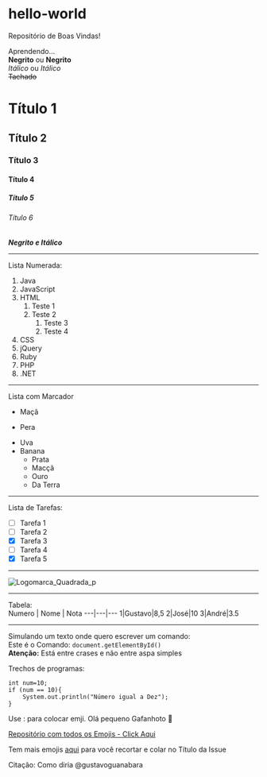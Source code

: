 # hello-world  
Repositório de Boas Vindas!  

Aprendendo...  
**Negrito** ou __Negrito__  
*Itálico* ou _Itálico_  
~~Tachado~~  
# Título 1  
## Título 2  
### Título 3  
#### Título 4  
##### Título 5  
###### Título 6  
**_Negrito e Itálico_**  
***
Lista Numerada:  
1. Java  
1. JavaScript  
1. HTML  
   1. Teste 1
   1. Teste 2  
      1. Teste 3
      1. Teste 4
1. CSS  
8. jQuery  
99. Ruby  
0. PHP  
2. .NET  
---
Lista com Marcador  
- Maçã  
* Pera
- Uva
- Banana  
   - Prata
   * Macçã
   * Ouro
   - Da Terra  
---
Lista de Tarefas:
- [ ] Tarefa 1  
- [ ] Tarefa 2  
- [x] Tarefa 3
- [ ] Tarefa 4
- [X] Tarefa 5  
---
![Logomarca_Quadrada_p](https://user-images.githubusercontent.com/66010586/112736308-8eaf7e00-8f30-11eb-822d-29308176dca0.jpg)  

---

Tabela:   
Numero | Nome | Nota
---|---|---
1|Gustavo|8,5
2|José|10
3|André|3.5

---

Simulando um texto onde quero escrever um comando:  
Este é o Comando: `document.getElementById()`  
**Atenção:** Está entre crases e não entre aspa simples  

Trechos de programas:  

```
int num=10;
if (num == 10){
    System.out.println("Número igual a Dez");
}
```  
Use : para colocar emji.
Olá pequeno Gafanhoto 🖖  

[Repositório com todos os Emojis - Click Aqui ](https://github.com/ikatyang/emoji-cheat-sheet)  

Tem mais emojis [aqui](https://emojipedia.org/) para você recortar e colar no Título da Issue  

Citação: Como diria @gustavoguanabara

